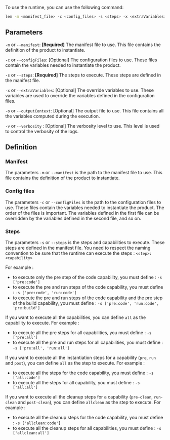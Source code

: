 To use the runtime, you can use the following command:

```bash
lem -m <manifest_file> -c <config_files> -s <steps> -x <extraVariables> -o <outputContextFile> -v <verbosity>
```

## Parameters

`-m` or `--manifest`: **[Required]** The manifest file to use. This file contains the definition of the product to instantiate.

`-c` or `--configFiles`: [Optional] The configuration files to use. These files contain the variables needed to instantiate the product. 

`-s` or `--steps`: **[Required]** The steps to execute. These steps are defined in the manifest file.

`-x` or `--extraVariables`: [Optional] The override variables to use. These variables are used to override the variables defined in the configuration files.

`-o` or `--outputContext`: [Optional] The output file to use. This file contains all the variables computed during the execution.

`-v` or `--verbosity` : [Optional] The verbosity level to use. This level is used to control the verbosity of the logs.

## Definition

### Manifest

The parameters `-m` or `--manifest` is the path to the manifest file to use. This file contains the definition of the product to instantiate.

### Config files

The parameters `-c` or `--configFiles` is the path to the configuration files to use. These files contain the variables needed to instantiate the product.
The order of the files is important. The variables defined in the first file can be overridden by the variables defined in the second file, and so on.

### Steps

The parameters `-s` or `--steps` is the steps and capabilities to execute. These steps are defined in the manifest file.
You need to respect the naming convention to be sure that the runtime can execute the steps :
`<step>:<capability>`

For example :

- to execute only the pre step of the code capability, you must define : `-s ['pre:code']`
- to execute the pre and run steps of the code capability, you must define : `-s ['pre:code', 'run:code']`
- to execute the pre and run steps of the code capability and the pre step of the build capability, you must define : `-s ['pre:code', 'run:code', 'pre:build']`

If you want to execute all the capabilities, you can define `all` as the capability to execute.
For example :

- to execute all the pre steps for all capabilities, you must define : `-s ['pre:all']`
- to execute all the pre and run steps for all capabilities, you must define : `-s ['pre:all', 'run:all']`

If you want to execute all the instantiation steps for a capability (`pre`, `run` and `post`), you can define `all` as the step to execute.
For example :

- to execute all the steps for the code capability, you must define : `-s ['all:code']`
- to execute all the steps for all capability, you must define : `-s ['all:all']`

If you want to execute all the cleanup steps for a capability (`pre-clean`, `run-clean` and `post-clean`), you can define `allclean` as the step to execute.
For example :

- to execute all the cleanup steps for the code capability, you must define : `-s ['allclean:code']`
- to execute all the cleanup steps for all capabilities, you must define : `-s ['allclean:all']`
